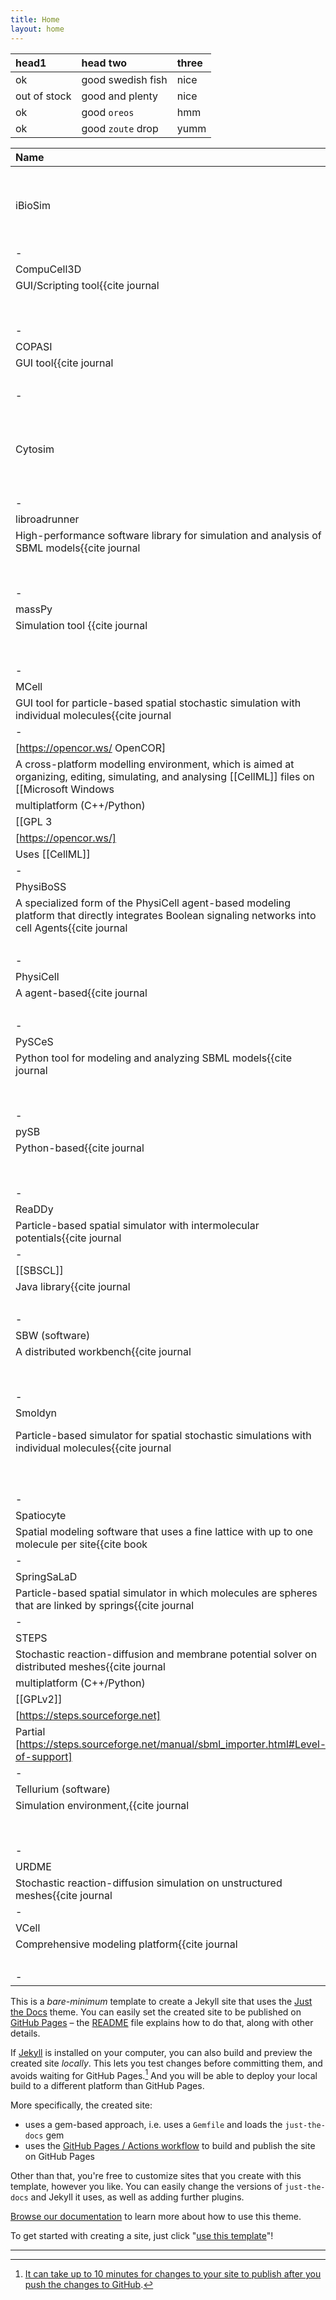 ```yaml
---
title: Home
layout: home
---
```


| head1        | head two          | three |
|:-------------|:------------------|:------|
| ok           | good swedish fish | nice  |
| out of stock | good and plenty   | nice  |
| ok           | good `oreos`      | hmm   |
| ok           | good `zoute` drop | yumm  |


| Name         | Description | OS    | License | Site | SBML Support |
|:-------------|:-----------------------|:------|:--------|:-----|:-------------|
| iBioSim | iBioSim  is a computer-aided design (CAD) tool for the modeling, analysis, and design of genetic circuits. | multiplatform (Java/C++) | Apache | https://github.com/MyersResearchGroup/iBioSim | Yes |
|-
| CompuCell3D
| GUI/Scripting tool<ref>{{cite journal |last1=Swat |first1=Maciej H. |last2=Thomas |first2=Gilberto L. |last3=Belmonte |first3=Julio M. |last4=Shirinifard |first4=Abbas |last5=Hmeljak |first5=Dimitrij |last6=Glazier |first6=James A. |title=Multi-Scale Modeling of Tissues Using CompuCell3D |journal=Methods in Cell Biology |date=2012 |volume=110 |pages=325–366 |doi=10.1016/B978-0-12-388403-9.00013-8|pmid=22482955 |pmc=3612985 |isbn=9780123884039 }}</ref> for building and simulating multicellular models.
||multiplatform (C++/Python)||MIT||[https://compucell3d.org/]|| Yes, but only for reactions.
|-
| COPASI
| GUI tool<ref>{{cite journal |last1=Bergmann |first1=Frank T. |last2=Hoops |first2=Stefan |last3=Klahn |first3=Brian |last4=Kummer |first4=Ursula |last5=Mendes |first5=Pedro |last6=Pahle |first6=Jürgen |last7=Sahle |first7=Sven |title=COPASI and its applications in biotechnology |journal=Journal of Biotechnology |date=November 2017 |volume=261 |pages=215–220 |doi=10.1016/j.jbiotec.2017.06.1200|pmid=28655634 |pmc=5623632 }}</ref><ref>{{cite journal |last1=Yeoh |first1=Jing Wui |last2=Ng |first2=Kai Boon Ivan |last3=Teh |first3=Ai Ying |last4=Zhang |first4=JingYun |last5=Chee |first5=Wai Kit David |last6=Poh |first6=Chueh Loo |title=An Automated Biomodel Selection System (BMSS) for Gene Circuit Designs |journal=ACS Synthetic Biology |date=19 July 2019 |volume=8 |issue=7 |pages=1484–1497 |doi=10.1021/acssynbio.8b00523|pmid=31035759 |s2cid=140321282 }}</ref> for analyzing and simulating SBML models.
||multiplatform (C++)||Artistic License||[http://www.copasi.org]|| Yes
|-
| Cytosim || Spatial simulator for flexible cytoskeletal filaments and motor proteins<ref>{{cite journal |last1=Nedelec |first1=Francois |last2=Foethke |first2=Dietrich |title=Collective Langevin dynamics of flexible cytoskeletal fibers |journal=New Journal of Physics |volume=9 |date=2007 |issue=11 |pages=427|doi=10.1088/1367-2630/9/11/427 |arxiv=0903.5178 |bibcode=2007NJPh....9..427N |s2cid=16924457 }}</ref> || Mac, Linux, Cygwin (C++) || GPL3 || [http://cytosim.org]|| Not applicable
|-
| libroadrunner
| High-performance software library for simulation and analysis of SBML models<ref>{{cite journal |last1=Somogyi |first1=Endre T. |last2=Bouteiller |first2=Jean-Marie |last3=Glazier |first3=James A. |last4=König |first4=Matthias |last5=Medley |first5=J. Kyle |last6=Swat |first6=Maciej H. |last7=Sauro |first7=Herbert M. |title=libRoadRunner: a high performance SBML simulation and analysis library: Table 1. |journal=Bioinformatics |date=15 October 2015 |volume=31 |issue=20 |pages=3315–3321 |doi=10.1093/bioinformatics/btv363|pmid=26085503 |pmc=4607739 }}</ref><ref>{{cite journal |last1=Ghaffarizadeh |first1=Ahmadreza |last2=Heiland |first2=Randy |last3=Friedman |first3=Samuel H. |last4=Mumenthaler |first4=Shannon M. |last5=Macklin |first5=Paul |title=PhysiCell: An open source physics-based cell simulator for 3-D multicellular systems |journal=PLOS Computational Biology |date=23 February 2018 |volume=14 |issue=2 |pages=e1005991 |doi=10.1371/journal.pcbi.1005991|pmid=29474446 |pmc=5841829 |bibcode=2018PLSCB..14E5991G }}</ref>
||multiplatform (C/C++)||Apache License||[https://github.com/sys-bio/roadrunner]|| Yes
|-
| massPy
| Simulation tool <ref>{{cite journal |last1=Haiman |first1=Zachary B. |last2=Zielinski |first2=Daniel C. |last3=Koike |first3=Yuko |last4=Yurkovich |first4=James T. |last5=Palsson |first5=Bernhard O. |title=MASSpy: Building, simulating, and visualizing dynamic biological models in Python using mass action kinetics |journal=PLOS Computational Biology |date=28 January 2021 |volume=17 |issue=1 |pages=e1008208 |doi=10.1371/journal.pcbi.1008208|pmid=33507922 |pmc=7872247 |bibcode=2021PLSCB..17E8208H }}</ref><ref>{{cite journal |last1=Foster |first1=Charles J |last2=Wang |first2=Lin |last3=Dinh |first3=Hoang V |last4=Suthers |first4=Patrick F |last5=Maranas |first5=Costas D |title=Building kinetic models for metabolic engineering |journal=Current Opinion in Biotechnology |date=February 2021 |volume=67 |pages=35–41 |doi=10.1016/j.copbio.2020.11.010|pmid=33360621 |s2cid=229690954 }}</ref>  that can work with COBRApy<ref>{{cite journal |last1=Ebrahim |first1=Ali |last2=Lerman |first2=Joshua A |last3=Palsson |first3=Bernhard O |last4=Hyduke |first4=Daniel R |title=COBRApy: COnstraints-Based Reconstruction and Analysis for Python |journal=BMC Systems Biology |date=December 2013 |volume=7 |issue=1 |pages=74 |doi=10.1186/1752-0509-7-74|pmid=23927696 |pmc=3751080 }}</ref>
||multiplatform (Python)||[[MIT]]||[https://github.com/SBRG/MASSpy]|| Yes
|-
| MCell
| GUI tool for particle-based spatial stochastic simulation with individual molecules<ref>{{cite journal |last1=Stiles |first1=Joel R. |last2=Van Helden |first2=Dirk |last3=Bartol |first3=Thomas M. |last4=Salpeter |first4=Edwin E. |last5=Salpeter |first5=Miriam M |title=Miniature endplate current rise times <100 us from improved dual recordings can be modeled with passive acetylcholine diffusion from a synaptic vesicle |journal=Proc. Natl. Acad. Sci. USA |date=1996 |volume=93 |issue=12 |pages=5747–5752|doi=10.1073/pnas.93.12.5747 |pmid=8650164 |pmc=39132 |doi-access=free }}</ref><ref>{{cite journal |last1=Stiles |first1=Joel R. |last2=Bartol |first2=Thomas M. |title=Monte Carlo methods for simulating realistic synaptic microphysiology using MCell |date=2001 |journal=Computational Neuroscience: Realistic Modeling for Experimentalists |pages=87–127}}</ref><ref>{{cite journal |last1=Kerr |first1=R |last2=Bartol |first2=TM |last3=Kaminsky |first3=B |last4=Dittrich |first4=M |last5=Chang |first5=JCJ |last6=Baden |first6=S |last7=Sejnowski |first7=TJ |last8=Stiles |first8=JR |title=Fast Monte Carlo simulation methods for biological reaction-diffusion systems in solution and on surfaces |date=2008 |journal=SIAM J. Sci. Comput. |volume=30 |issue=6 |pages=3126–3149|doi=10.1137/070692017 |pmid=20151023 |pmc=2819163 |bibcode=2008SJSC...30.3126K }}</ref> || multiplatform || [[MIT]] and [[GPLv2]] || [https://mcell.org/index.html]|| Not applicable
|-
|[https://opencor.ws/ OpenCOR]
|A cross-platform modelling environment, which is aimed at organizing, editing, simulating, and analysing [[CellML]] files on [[Microsoft Windows|Windows]], [[Linux]] and [[macOS]].
|multiplatform (C++/Python)
|[[GPL 3|GPLv3]]
|[https://opencor.ws/]
|Uses [[CellML]]
|-
| PhysiBoSS
| A specialized form of the PhysiCell agent-based modeling platform that directly integrates Boolean signaling networks into cell Agents<ref>{{cite journal |last1=Letort |first1=Gaelle |last2=Montagud |first2=Arnau |last3=Stoll |first3=Gautier |last4=Heiland |first4=Randy |last5=Barillot |first5=Emmanuel |last6=Macklin |first6=Paul |last7=Zinovyev |first7=Andrei |last8=Calzone |first8=Laurence |title=PhysiBoSS: a multi-scale agent-based modelling framework integrating physical dimension and cell signalling |journal=Bioinformatics |date=1 April 2019 |volume=35 |issue=7 |pages=1188–1196 |doi=10.1093/bioinformatics/bty766|pmid=30169736 |pmc=6449758 }}</ref>
||multiplatform (C++)||[[BSD-3]]||[https://github.com/PhysiBoSS/PhysiBoSS]|| Yes, but only for reactions
|-
| PhysiCell
| A agent-based<ref>{{cite journal |last1=Ghaffarizadeh |first1=Ahmadreza |last2=Heiland |first2=Randy |last3=Friedman |first3=Samuel H. |last4=Mumenthaler |first4=Shannon M. |last5=Macklin |first5=Paul |title=PhysiCell: An open source physics-based cell simulator for 3-D multicellular systems |journal=PLOS Computational Biology |date=23 February 2018 |volume=14 |issue=2 |pages=e1005991 |doi=10.1371/journal.pcbi.1005991|pmid=29474446 |pmc=5841829 |bibcode=2018PLSCB..14E5991G }}</ref> modeling framework for multicellular systems biology.
||multiplatform (C++)||[[BSD-3]]||[http://physicell.org]|| Yes, but only for reactions
|-
| PySCeS
| Python tool for modeling and analyzing SBML models<ref>{{cite journal |last1=Olivier |first1=B. G. |last2=Rohwer |first2=J. M. |last3=Hofmeyr |first3=J.-H. S. |title=Modelling cellular systems with PySCeS |journal=Bioinformatics |date=15 February 2005 |volume=21 |issue=4 |pages=560–561 |doi=10.1093/bioinformatics/bti046|pmid=15454409 }}</ref><ref>{{cite journal |last1=Mendoza-Cózatl |first1=David G. |last2=Moreno-Sánchez |first2=Rafael |title=Control of glutathione and phytochelatin synthesis under cadmium stress. Pathway modeling for plants |journal=Journal of Theoretical Biology |date=February 2006 |volume=238 |issue=4 |pages=919–936 |doi=10.1016/j.jtbi.2005.07.003|pmid=16125728 |bibcode=2006JThBi.238..919M }}</ref><ref>{{cite journal |last1=Ghaffarizadeh |first1=Ahmadreza |last2=Heiland |first2=Randy |last3=Friedman |first3=Samuel H. |last4=Mumenthaler |first4=Shannon M. |last5=Macklin |first5=Paul |title=PhysiCell: An open source physics-based cell simulator for 3-D multicellular systems |journal=PLOS Computational Biology |date=23 February 2018 |volume=14 |issue=2 |pages=e1005991 |doi=10.1371/journal.pcbi.1005991|pmid=29474446 |pmc=5841829 |bibcode=2018PLSCB..14E5991G }}</ref>
||multiplatform (Python)||[[BSD-3]]||[https://pysces.sourceforge.net/]|| Yes
|-
| pySB
| Python-based<ref>{{cite journal |last1=Stefan |first1=Melanie I. |last2=Bartol |first2=Thomas M. |last3=Sejnowski |first3=Terrence J. |last4=Kennedy |first4=Mary B. |title=Multi-state Modeling of Biomolecules |journal=PLOS Computational Biology |date=25 September 2014 |volume=10 |issue=9 |pages=e1003844 |doi=10.1371/journal.pcbi.1003844|pmid=25254957 |pmc=4201162 |bibcode=2014PLSCB..10E3844S }}</ref> platform with specialization in rule-based models.
||multiplatform (Python)||[[BSD-3]]||[https://pysb.org/]|| Partial
|-
| ReaDDy
| Particle-based spatial simulator with intermolecular potentials<ref>{{cite journal |last1=Schöneberg |first1=J. |last2=Ullrich |first2=A. |last3=Noé |first3=F. |date=2014 |title=Simulation tools for particle-based reaction-diffusion dynamics in continuous space |journal=BMC Biophys. |volume=7 |pages=1}}</ref> || Linux and Mac || Custom || [https://readdy.github.io/index.html]|| Not applicable
|-
| [[SBSCL]]
| Java library<ref>{{cite journal |last1=Panchiwala |first1=H |last2=Shah |first2=S |last3=Planatscher |first3=H |last4=Zakharchuk |first4=M |last5=König |first5=M |last6=Dräger |first6=A |title=The Systems Biology Simulation Core Library. |journal=Bioinformatics |date=23 September 2021 |volume=38 |issue=3 |pages=864–865 |doi=10.1093/bioinformatics/btab669 |pmid=34554191|pmc=8756180 }}</ref><ref>{{cite journal |last1=Tangherloni |first1=Andrea |last2=Nobile |first2=Marco S. |last3=Cazzaniga |first3=Paolo |last4=Capitoli |first4=Giulia |last5=Spolaor |first5=Simone |last6=Rundo |first6=Leonardo |last7=Mauri |first7=Giancarlo |last8=Besozzi |first8=Daniela |title=FiCoS: A fine-grained and coarse-grained GPU-powered deterministic simulator for biochemical networks |journal=PLOS Computational Biology |date=9 September 2021 |volume=17 |issue=9 |pages=e1009410 |doi=10.1371/journal.pcbi.1009410|pmid=34499658 |pmc=8476010 |bibcode=2021PLSCB..17E9410T }}</ref> with efficient and exhaustive support for SBML
||multiplatform (Java)||[[LGPL]]||[https://draeger-lab.github.io/SBSCL/]|| Yes
|-
| SBW (software)|SBW
| A distributed workbench<ref>{{cite journal |last1=Hucka |first1=M. |last2=Finney |first2=A. |last3=Sauro |first3=H. M. |last4=Bolouri |first4=H. |last5=Doyle |first5=J. |last6=Kitano |first6=H. |title=The Erato Systems Biology Workbench: Enabling Interaction and Exchange Between Software Tools for Computational Biology |journal=Biocomputing 2002 |date=December 2001 |pages=450–461 |doi=10.1142/9789812799623_0042|pmid=11928498 |isbn=978-981-02-4777-5 }}</ref><ref>{{cite journal |last1=Kawasaki |first1=Regiane |last2=Baraúna |first2=Rafael A. |last3=Silva |first3=Artur |last4=Carepo |first4=Marta S. P. |last5=Oliveira |first5=Rui |last6=Marques |first6=Rodolfo |last7=Ramos |first7=Rommel T. J. |last8=Schneider |first8=Maria P. C. |title=Reconstruction of the Fatty Acid Biosynthetic Pathway of Exiguobacterium antarcticum B7 Based on Genomic and Bibliomic Data |journal=BioMed Research International |date=2016 |volume=2016 |pages=1–9 |doi=10.1155/2016/7863706|pmid=27595107 |pmc=4993939 |doi-access=free }}</ref> that includes many modeling tools
||multiplatform (C/C++)||[[BSD-3]]||[https://sbw.sourceforge.net/]|| Yes
|-
| Smoldyn
| Particle-based simulator for spatial stochastic simulations with individual molecules<ref>{{cite journal |last1=Andrews |first1=Steven S. |last2=Bray |first2=Dennis |title=Stochastic simulation of chemical reactions with spatial resolution and single molecule detail |journal=Physical Biology |date=2004 |volume=1 |issue=3–4 |pages=137–151|doi=10.1088/1478-3967/1/3/001 |pmid=16204833 |bibcode=2004PhBio...1..137A |s2cid=16394428 }}</ref><ref>{{cite journal |last1=Andrews |first1=Steven S. |last2=Addy |first2= Nathan J. |last3= Brent |first3=Roger |last4=Arkin |first4=Adam P. |title=Detailed simulations of cell biology with Smoldyn 2.1 |journal=PLOS Comp. Biol. |date=2010 |volume=6 |issue=3 |pages=e1000705|doi=10.1371/journal.pcbi.1000705 |pmid=20300644 |pmc=2837389 |bibcode=2010PLSCB...6E0705A }}</ref><ref>{{cite journal |last1=Andrews |first1=Steven S. |title=Smoldyn: particle-based simulation with rule-based modeling, improved molecular interaction, and a library interface |journal=Bioinformatics |date=2017 |volume=33 |issue=5 |pages=710–717|doi=10.1093/bioinformatics/btw700 |pmid=28365760 }}</ref><ref>{{cite journal |last1=Singh |first1 =Dilawar |last2=Andrews |first2=Steven S. |title=Python interfaces for the Smoldyn simulator |journal=Bioinformatics |date=2022 |volume=38 |pages=291–293|doi =10.1093/bioinformatics/btab530 |pmid =34293100 }}</ref>
|| multiplatform (C/C++/Python)||[[LGPL]]||[https://www.smoldyn.org/]||Not applicable
|-
| Spatiocyte
| Spatial modeling software that uses a fine lattice with up to one molecule per site<ref>{{cite book |last1=Arjunan |first1=S.N.V. |last2= Takahashi |first2= K. |date=2017 |title=Multi-algorithm particle simulations with Spatiocyte |series=Methods in Molecular Biology |volume=1611 |pages=219–236}}</ref><ref>{{cite journal |last1=Arjunan |first1=S.N.V. |last2= Miyauchi |first2=A. |last3=Iwamoto |first3= K. |last4=Takahashi |first4=K. |date=2020 |title=pSpatiocyte: a high-performance simulator for intracellular reaction-diffusion systems |journal=BMC Bioinformatics |volume=21 |issue=1 |pages=33|doi=10.1186/s12859-019-3338-8 |pmid=31996129 |pmc=6990473 }}</ref> || multiplatform || Unknown || [https://spatiocyte.org]|| Not applicable
|-
| SpringSaLaD
| Particle-based spatial simulator in which molecules are spheres that are linked by springs<ref>{{cite journal |last1=Michalski |first1=P.J. |last2=Loew |first2=L.M. |date=2016 |title=SpringSaLaD: a spatial, particle-based biochemical simulation platform with excluded volume |journal=Biophys. J. |volume=110 |issue=3 |pages=523–529|doi=10.1016/j.bpj.2015.12.026 |pmid=26840718 |pmc=4744174 |bibcode=2016BpJ...110..523M }}</ref> || multiplatform || Unknown || [https://vcell.org/ssalad]|| Not applicable
|-
|STEPS
|Stochastic reaction-diffusion and membrane potential solver on distributed meshes<ref>{{cite journal |last1=Hepburn |first1=Iain |last2=Chen |first2=Weiliang |last3=Wils |first3=Stefan |last4=De Schutter |first4=Erik |title=STEPS: efficient simulation of stochastic reaction–diffusion models in realistic morphologies |journal=BMC Systems Biology |date=May 2012 |volume=7 |issue=1 |pages=36 |doi=10.1186/1752-0509-6-36|pmid=22574658 |s2cid=9165862 }}</ref><ref>{{cite journal |last1=Chen |first1=Weiliang |last2=De Schutter |first2=Erik |title=Parallel STEPS: Large Scale Stochastic Spatial Reaction-Diffusion Simulation with High Performance Computers |journal=Frontiers in Neuroinformatics |date=February 2017 |volume=11 |issue=1 |pages=13 |doi=10.3389/fninf.2017.00013|pmid=28239346 |pmc=5301017 |doi-access=free }}</ref><ref>{{cite journal |last1=Hepburn |first1=Iain |last2=Chen |first2=Weiliang |last3=De Schutter |first3=Erik |title=Accurate reaction-diffusion operator splitting on tetrahedral meshes for parallel stochastic molecular simulations |journal=The Journal of Chemical Physics |date=August 2016 |volume=145 |issue=5 |pages=054118 |doi=10.1063/1.4960034|pmid=27497550 |arxiv=1512.03126 |bibcode=2016JChPh.145e4118H |s2cid=17356298 }}</ref><ref>{{cite journal |last1=Chen |first1=Weiliang |last2=Carel |first2=Tristan |last3=Awile |first3=Omar |last4=Cantarutti |first4=Nicola |last5=Castiglioni |first5=Giacomo |last6=Cattabiani |first6=Alessandro |last7=Del Marmol |first7=Baudouin |last8=Hepburn |first8=Iain |last9=King |first9=James G. |last10=Kotsalos |first10=Christos |last11=Kumbhar |first11=Pramod |last12=Lallouette |first12=Jules |last13=Melchior |first13=Samuel |last14=Schürmann |first14=Felix |last15=De Schutter |first15=Erik |title=STEPS 4.0: Fast and memory-efficient molecular simulations of neurons at the nanoscale |journal=Frontiers in Neuroinformatics |date=October 2022 |volume=16  |doi=10.3389/fninf.2022.883742 |issn=1662-5196|doi-access=free }}</ref>
|multiplatform (C++/Python)
|[[GPLv2]]
|[https://steps.sourceforge.net]
|Partial [https://steps.sourceforge.net/manual/sbml_importer.html#Level-of-support]
|-
| Tellurium (software)|Tellurium
| Simulation environment,<ref>{{cite journal |last1=Choi |first1=Kiri |last2=Medley |first2=J. Kyle |last3=König |first3=Matthias |last4=Stocking |first4=Kaylene |last5=Smith |first5=Lucian |last6=Gu |first6=Stanley |last7=Sauro |first7=Herbert M. |title=Tellurium: An extensible python-based modeling environment for systems and synthetic biology |journal=Biosystems |date=September 2018 |volume=171 |pages=74–79 |doi=10.1016/j.biosystems.2018.07.006|pmid=30053414 |pmc=6108935 }}</ref><ref>{{cite journal |last1=Pease |first1=Nicholas A. |last2=Nguyen |first2=Phuc H.B. |last3=Woodworth |first3=Marcus A. |last4=Ng |first4=Kenneth K.H. |last5=Irwin |first5=Blythe |last6=Vaughan |first6=Joshua C. |last7=Kueh |first7=Hao Yuan |title=Tunable, division-independent control of gene activation timing by a polycomb switch |journal=Cell Reports |date=March 2021 |volume=34 |issue=12 |pages=108888 |doi=10.1016/j.celrep.2021.108888|pmid=33761349 |pmc=8024876 }}</ref> that packages multiple libraries into one platform.
||multiplatform (Python)||Apache License||[https://github.com/sys-bio/tellurium]|| Yes
|-
| URDME
| Stochastic reaction-diffusion simulation on unstructured meshes<ref>{{cite journal |last1=Drawert |first1=B. |last2=Engblom |first2=S. |last3=Hellander |first3=A |title=URDME: A modular framework for stochastic simulation of reaction-transport processes in complex geometries |journal=BMC Systems Biology |volume=6 |date=2012|page=76 |doi=10.1186/1752-0509-6-76 |pmid=22727185 |pmc=3439286 }}</ref> || MatLab on Mac, Linux || GPL3 || [http://urdme.github.io/urdme/]|| Not applicable
|-
| VCell
| Comprehensive modeling platform<ref>{{cite journal |last1=Schaff |first1=J. |last2=Fink |first2=C.C. |last3=Slepchenko |first3=B. |last4=Carson |first4=J.H. |last5=Loew |first5=L.M. |title=A general computational framework for modeling cellular structure and function |journal=Biophysical Journal |date=September 1997 |volume=73 |issue=3 |pages=1135–1146 |doi=10.1016/S0006-3495(97)78146-3|bibcode=1997BpJ....73.1135S |s2cid=39818739 }}</ref><ref>{{cite journal |last1=Cowan |first1=Ann E. |last2=Moraru |first2=Ion I. |last3=Schaff |first3=James C. |last4=Slepchenko |first4=Boris M. |last5=Loew |first5=Leslie M. |title=Spatial Modeling of Cell Signaling Networks |journal=Methods in Cell Biology |date=2012 |volume=110 |pages=195–221 |doi=10.1016/B978-0-12-388403-9.00008-4|pmid=22482950 |pmc=3519356 |isbn=9780123884039 }}</ref> for non-spatial, spatial, deterministic and stochastic simulations, including both reaction networks and reaction rules. 
||multiplatform (Java)||MIT||[https://vcell.org]|| Yes
|-



This is a *bare-minimum* template to create a Jekyll site that uses the [Just the Docs] theme. You can easily set the created site to be published on [GitHub Pages] – the [README] file explains how to do that, along with other details.

If [Jekyll] is installed on your computer, you can also build and preview the created site *locally*. This lets you test changes before committing them, and avoids waiting for GitHub Pages.[^1] And you will be able to deploy your local build to a different platform than GitHub Pages.

More specifically, the created site:

- uses a gem-based approach, i.e. uses a `Gemfile` and loads the `just-the-docs` gem
- uses the [GitHub Pages / Actions workflow] to build and publish the site on GitHub Pages

Other than that, you're free to customize sites that you create with this template, however you like. You can easily change the versions of `just-the-docs` and Jekyll it uses, as well as adding further plugins.

[Browse our documentation][Just the Docs] to learn more about how to use this theme.

To get started with creating a site, just click "[use this template]"!

----

[^1]: [It can take up to 10 minutes for changes to your site to publish after you push the changes to GitHub](https://docs.github.com/en/pages/setting-up-a-github-pages-site-with-jekyll/creating-a-github-pages-site-with-jekyll#creating-your-site).

[Just the Docs]: https://just-the-docs.github.io/just-the-docs/
[GitHub Pages]: https://docs.github.com/en/pages
[README]: https://github.com/just-the-docs/just-the-docs-template/blob/main/README.md
[Jekyll]: https://jekyllrb.com
[GitHub Pages / Actions workflow]: https://github.blog/changelog/2022-07-27-github-pages-custom-github-actions-workflows-beta/
[use this template]: https://github.com/just-the-docs/just-the-docs-template/generate
